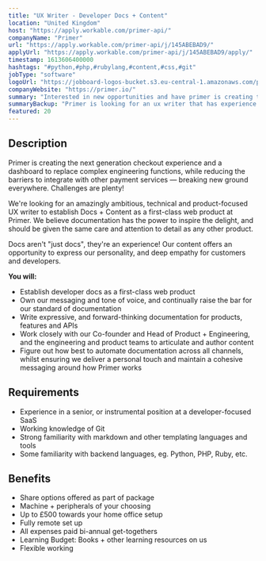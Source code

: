 ```yaml
---
title: "UX Writer - Developer Docs + Content"
location: "United Kingdom"
host: "https://apply.workable.com/primer-api/"
companyName: "Primer"
url: "https://apply.workable.com/primer-api/j/145ABEBAD9/"
applyUrl: "https://apply.workable.com/primer-api/j/145ABEBAD9/apply/"
timestamp: 1613606400000
hashtags: "#python,#php,#rubylang,#content,#css,#git"
jobType: "software"
logoUrl: "https://jobboard-logos-bucket.s3.eu-central-1.amazonaws.com/primer"
companyWebsite: "https://primer.io/"
summary: "Interested in new opportunities and have primer is creating the next generation checkout experience and a dashboard to replace complex engineering functions, while reducing the barriers to integrate with other payment services — breaking new ground everywhere? Primer has a job opening for an ux writer."
summaryBackup: "Primer is looking for an ux writer that has experience in: #python, #php, #rubylang."
featured: 20
---
```


## Description

Primer is creating the next generation checkout experience and a dashboard to replace complex engineering functions, while reducing the barriers to integrate with other payment services — breaking new ground everywhere. Challenges are plenty!

We're looking for an amazingly ambitious, technical and product-focused UX writer to establish Docs + Content as a first-class web product at Primer. We believe documentation has the power to inspire the delight, and should be given the same care and attention to detail as any other product.

Docs aren't "just docs", they're an experience! Our content offers an opportunity to express our personality, and deep empathy for customers and developers.

**You will:**

*   Establish developer docs as a first-class web product
*   Own our messaging and tone of voice, and continually raise the bar for our standard of documentation
*   Write expressive, and forward-thinking documentation for products, features and APIs
*   Work closely with our Co-founder and Head of Product + Engineering, and the engineering and product teams to articulate and author content
*   Figure out how best to automate documentation across all channels, whilst ensuring we deliver a personal touch and maintain a cohesive messaging around how Primer works

## Requirements

*   Experience in a senior, or instrumental position at a developer-focused SaaS
*   Working knowledge of Git
*   Strong familiarity with markdown and other templating languages and tools
*   Some familiarity with backend languages, eg. Python, PHP, Ruby, etc.

## Benefits

*   Share options offered as part of package
*   Machine + peripherals of your choosing
*   Up to £500 towards your home office setup
*   Fully remote set up
*   All expenses paid bi-annual get-togethers
*   Learning Budget: Books + other learning resources on us
*   Flexible working
